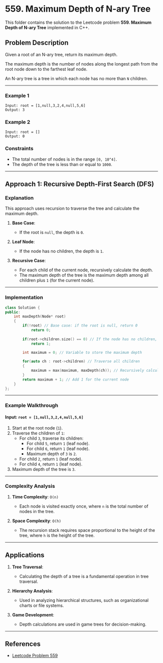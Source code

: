 # 559. Maximum Depth of N-ary Tree

This folder contains the solution to the Leetcode problem **559. Maximum Depth of N-ary Tree** implemented in C++.

## Problem Description

Given a root of an N-ary tree, return its maximum depth.

The maximum depth is the number of nodes along the longest path from the root node down to the farthest leaf node.

An N-ary tree is a tree in which each node has no more than `N` children.

---

### Example 1

```
Input: root = [1,null,3,2,4,null,5,6]
Output: 3
```

### Example 2

```
Input: root = []
Output: 0
```

### Constraints

- The total number of nodes is in the range `[0, 10^4]`.
- The depth of the tree is less than or equal to `1000`.

---

## Approach 1: Recursive Depth-First Search (DFS)

### Explanation

This approach uses recursion to traverse the tree and calculate the maximum depth.

1. **Base Case**:
   - If the root is `null`, the depth is `0`.

2. **Leaf Node**:
   - If the node has no children, the depth is `1`.

3. **Recursive Case**:
   - For each child of the current node, recursively calculate the depth.
   - The maximum depth of the tree is the maximum depth among all children plus `1` (for the current node).

---

### Implementation

```cpp
class Solution {
public:
    int maxDepth(Node* root) 
    {
        if(!root) // Base case: if the root is null, return 0
            return 0;
        
        if(root->children.size() == 0) // If the node has no children, return 1
            return 1;

        int maximum = 0; // Variable to store the maximum depth
        
        for(auto ch : root->children) // Traverse all children
        {
            maximum = max(maximum, maxDepth(ch)); // Recursively calculate the depth
        }
        return maximum + 1; // Add 1 for the current node
    }
};
```

---

### Example Walkthrough

#### Input: `root = [1,null,3,2,4,null,5,6]`

1. Start at the root node (`1`).
2. Traverse the children of `1`:
   - For child `3`, traverse its children:
     - For child `5`, return `1` (leaf node).
     - For child `6`, return `1` (leaf node).
     - Maximum depth of `3` is `2`.
   - For child `2`, return `1` (leaf node).
   - For child `4`, return `1` (leaf node).
3. Maximum depth of the tree is `3`.

---

### Complexity Analysis

1. **Time Complexity**: `O(n)`
   - Each node is visited exactly once, where `n` is the total number of nodes in the tree.

2. **Space Complexity**: `O(h)`
   - The recursion stack requires space proportional to the height of the tree, where `h` is the height of the tree.

---

## Applications

1. **Tree Traversal**:
   - Calculating the depth of a tree is a fundamental operation in tree traversal.

2. **Hierarchy Analysis**:
   - Used in analyzing hierarchical structures, such as organizational charts or file systems.

3. **Game Development**:
   - Depth calculations are used in game trees for decision-making.

---

## References

- [Leetcode Problem 559](https://leetcode.com/problems/maximum-depth-of-n-ary-tree/)
